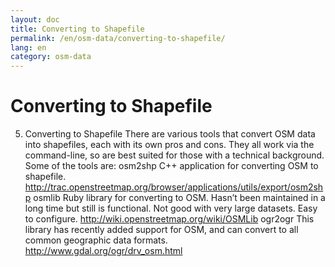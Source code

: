 ```yaml
---
layout: doc
title: Converting to Shapefile
permalink: /en/osm-data/converting-to-shapefile/
lang: en
category: osm-data
---
```


Converting to Shapefile
=======================



5)  Converting to Shapefile
There are various tools that convert OSM data into shapefiles, each with its own pros and cons.  They all work via the command-line, so are best suited for those with a technical background.  Some of the tools are:
osm2shp
C++ application for converting OSM to shapefile.
http://trac.openstreetmap.org/browser/applications/utils/export/osm2shp
osmlib
Ruby library for converting to OSM.  Hasn’t been maintained in a long time but still is functional.  Not good with very large datasets.  Easy to configure.
http://wiki.openstreetmap.org/wiki/OSMLib
ogr2ogr
This library has recently added support for OSM, and can convert to all common geographic data formats.
http://www.gdal.org/ogr/drv_osm.html

